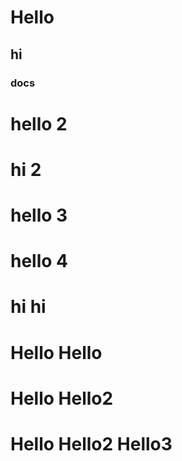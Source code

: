 # Hello
## hi
### docs
# hello 2
# hi 2

# hello 3
# hello 4

# hi hi

# Hello Hello
# Hello Hello2
# Hello Hello2 Hello3